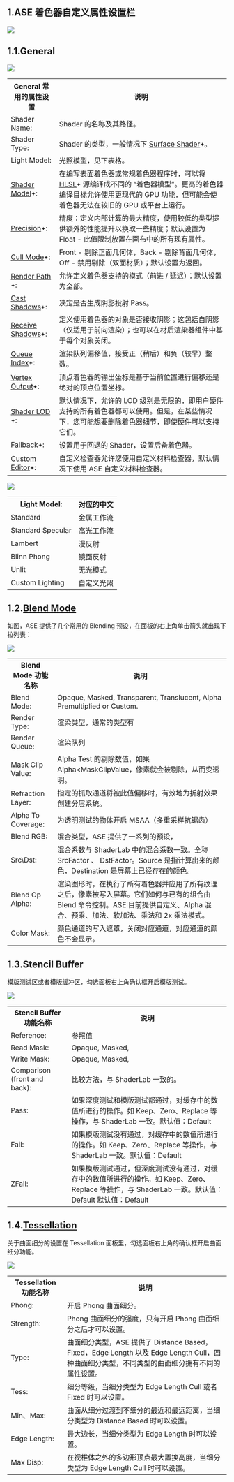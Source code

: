 1.ASE 着色器自定义属性设置栏
-----------------

![](https://picx.zhimg.com/v2-35817cb0638c6f7c429a944b5fd6045b_r.jpg)

1.1.General
-----------

![](https://pica.zhimg.com/v2-fc27c29df309762c5ede1732407bdaae_r.jpg)<table data-draft-node="block" data-draft-type="table" data-size="normal" data-row-style="normal"><tbody><tr><th>General 常用的属性设置</th><th>说明</th></tr><tr><td>Shader Name:</td><td>Shader 的名称及其路径。</td></tr><tr><td>Shader Type:</td><td>Shader 的类型，一般情况下 <a data-za-not-track-link="true" data-paste-text="true" href="https://zhida.zhihu.com/search?content_id=210135366&amp;content_type=Article&amp;match_order=1&amp;q=Surface+Shader&amp;zhida_source=entity" target="_blank">Surface Shader<svg width="10px" height="10px" viewBox="0 0 16 16" fill="currentColor"><path d="m5.068 9.267-3.08-.77a.512.512 0 0 1 0-.994l3.08-.77a2.289 2.289 0 0 0 1.665-1.665l.77-3.08a.512.512 0 0 1 .994 0l.77 3.08c.205.82.845 1.46 1.665 1.665l3.08.77a.512.512 0 0 1 0 .994l-3.08.77a2.29 2.29 0 0 0-1.665 1.665l-.77 3.08a.512.512 0 0 1-.994 0l-.77-3.08a2.289 2.289 0 0 0-1.665-1.665Z"></path></svg></a>。</td></tr><tr><td>Light Model:</td><td>光照模型，见下表格。</td></tr><tr><td><a data-za-not-track-link="true" data-paste-text="true" href="https://zhida.zhihu.com/search?content_id=210135366&amp;content_type=Article&amp;match_order=1&amp;q=Shader+Model&amp;zhida_source=entity" target="_blank">Shader Model<svg width="10px" height="10px" viewBox="0 0 16 16" fill="currentColor"><path d="m5.068 9.267-3.08-.77a.512.512 0 0 1 0-.994l3.08-.77a2.289 2.289 0 0 0 1.665-1.665l.77-3.08a.512.512 0 0 1 .994 0l.77 3.08c.205.82.845 1.46 1.665 1.665l3.08.77a.512.512 0 0 1 0 .994l-3.08.77a2.29 2.29 0 0 0-1.665 1.665l-.77 3.08a.512.512 0 0 1-.994 0l-.77-3.08a2.289 2.289 0 0 0-1.665-1.665Z"></path></svg></a>:</td><td>在编写表面着色器或常规着色器程序时，可以将 <a data-za-not-track-link="true" data-paste-text="true" href="https://zhida.zhihu.com/search?content_id=210135366&amp;content_type=Article&amp;match_order=1&amp;q=HLSL&amp;zhida_source=entity" target="_blank">HLSL<svg width="10px" height="10px" viewBox="0 0 16 16" fill="currentColor"><path d="m5.068 9.267-3.08-.77a.512.512 0 0 1 0-.994l3.08-.77a2.289 2.289 0 0 0 1.665-1.665l.77-3.08a.512.512 0 0 1 .994 0l.77 3.08c.205.82.845 1.46 1.665 1.665l3.08.77a.512.512 0 0 1 0 .994l-3.08.77a2.29 2.29 0 0 0-1.665 1.665l-.77 3.08a.512.512 0 0 1-.994 0l-.77-3.08a2.289 2.289 0 0 0-1.665-1.665Z"></path></svg></a> 源编译成不同的 “着色器模型”。更高的着色器编译目标允许使用更现代的 GPU 功能，但可能会使着色器无法在较旧的 GPU 或平台上运行。</td></tr><tr><td><a data-za-not-track-link="true" data-paste-text="true" href="https://zhida.zhihu.com/search?content_id=210135366&amp;content_type=Article&amp;match_order=1&amp;q=Precision&amp;zhida_source=entity" target="_blank">Precision<svg width="10px" height="10px" viewBox="0 0 16 16" fill="currentColor"><path d="m5.068 9.267-3.08-.77a.512.512 0 0 1 0-.994l3.08-.77a2.289 2.289 0 0 0 1.665-1.665l.77-3.08a.512.512 0 0 1 .994 0l.77 3.08c.205.82.845 1.46 1.665 1.665l3.08.77a.512.512 0 0 1 0 .994l-3.08.77a2.29 2.29 0 0 0-1.665 1.665l-.77 3.08a.512.512 0 0 1-.994 0l-.77-3.08a2.289 2.289 0 0 0-1.665-1.665Z"></path></svg></a>:</td><td>精度：定义内部计算的最大精度，使用较低的类型提供额外的性能提升以换取一些精度；默认设置为 Float - 此值限制放置在画布中的所有现有属性。</td></tr><tr><td><a data-za-not-track-link="true" data-paste-text="true" href="https://zhida.zhihu.com/search?content_id=210135366&amp;content_type=Article&amp;match_order=1&amp;q=Cull+Mode&amp;zhida_source=entity" target="_blank">Cull Mode<svg width="10px" height="10px" viewBox="0 0 16 16" fill="currentColor"><path d="m5.068 9.267-3.08-.77a.512.512 0 0 1 0-.994l3.08-.77a2.289 2.289 0 0 0 1.665-1.665l.77-3.08a.512.512 0 0 1 .994 0l.77 3.08c.205.82.845 1.46 1.665 1.665l3.08.77a.512.512 0 0 1 0 .994l-3.08.77a2.29 2.29 0 0 0-1.665 1.665l-.77 3.08a.512.512 0 0 1-.994 0l-.77-3.08a2.289 2.289 0 0 0-1.665-1.665Z"></path></svg></a>:</td><td>Front - 剔除正面几何体，Back - 剔除背面几何体，Off - 禁用剔除（双面材质）；默认设置为返回。</td></tr><tr><td><a data-za-not-track-link="true" data-paste-text="true" href="https://zhida.zhihu.com/search?content_id=210135366&amp;content_type=Article&amp;match_order=1&amp;q=Render+Path&amp;zhida_source=entity" target="_blank">Render Path<svg width="10px" height="10px" viewBox="0 0 16 16" fill="currentColor"><path d="m5.068 9.267-3.08-.77a.512.512 0 0 1 0-.994l3.08-.77a2.289 2.289 0 0 0 1.665-1.665l.77-3.08a.512.512 0 0 1 .994 0l.77 3.08c.205.82.845 1.46 1.665 1.665l3.08.77a.512.512 0 0 1 0 .994l-3.08.77a2.29 2.29 0 0 0-1.665 1.665l-.77 3.08a.512.512 0 0 1-.994 0l-.77-3.08a2.289 2.289 0 0 0-1.665-1.665Z"></path></svg></a>:</td><td>允许定义着色器支持的模式（前进 / 延迟）；默认设置为全部。</td></tr><tr><td><a data-za-not-track-link="true" data-paste-text="true" href="https://zhida.zhihu.com/search?content_id=210135366&amp;content_type=Article&amp;match_order=1&amp;q=Cast+Shadows&amp;zhida_source=entity" target="_blank">Cast Shadows<svg width="10px" height="10px" viewBox="0 0 16 16" fill="currentColor"><path d="m5.068 9.267-3.08-.77a.512.512 0 0 1 0-.994l3.08-.77a2.289 2.289 0 0 0 1.665-1.665l.77-3.08a.512.512 0 0 1 .994 0l.77 3.08c.205.82.845 1.46 1.665 1.665l3.08.77a.512.512 0 0 1 0 .994l-3.08.77a2.29 2.29 0 0 0-1.665 1.665l-.77 3.08a.512.512 0 0 1-.994 0l-.77-3.08a2.289 2.289 0 0 0-1.665-1.665Z"></path></svg></a>:</td><td>决定是否生成阴影投射 Pass。</td></tr><tr><td><a data-za-not-track-link="true" data-paste-text="true" href="https://zhida.zhihu.com/search?content_id=210135366&amp;content_type=Article&amp;match_order=1&amp;q=Receive+Shadows&amp;zhida_source=entity" target="_blank">Receive Shadows<svg width="10px" height="10px" viewBox="0 0 16 16" fill="currentColor"><path d="m5.068 9.267-3.08-.77a.512.512 0 0 1 0-.994l3.08-.77a2.289 2.289 0 0 0 1.665-1.665l.77-3.08a.512.512 0 0 1 .994 0l.77 3.08c.205.82.845 1.46 1.665 1.665l3.08.77a.512.512 0 0 1 0 .994l-3.08.77a2.29 2.29 0 0 0-1.665 1.665l-.77 3.08a.512.512 0 0 1-.994 0l-.77-3.08a2.289 2.289 0 0 0-1.665-1.665Z"></path></svg></a>:</td><td>定义使用着色器的对象是否接收阴影；这包括自阴影（仅适用于前向渲染）；也可以在材质渲染器组件中基于每个对象关闭。</td></tr><tr><td><a data-za-not-track-link="true" data-paste-text="true" href="https://zhida.zhihu.com/search?content_id=210135366&amp;content_type=Article&amp;match_order=1&amp;q=Queue+Index&amp;zhida_source=entity" target="_blank">Queue Index<svg width="10px" height="10px" viewBox="0 0 16 16" fill="currentColor"><path d="m5.068 9.267-3.08-.77a.512.512 0 0 1 0-.994l3.08-.77a2.289 2.289 0 0 0 1.665-1.665l.77-3.08a.512.512 0 0 1 .994 0l.77 3.08c.205.82.845 1.46 1.665 1.665l3.08.77a.512.512 0 0 1 0 .994l-3.08.77a2.29 2.29 0 0 0-1.665 1.665l-.77 3.08a.512.512 0 0 1-.994 0l-.77-3.08a2.289 2.289 0 0 0-1.665-1.665Z"></path></svg></a>:</td><td>渲染队列偏移值，接受正（稍后）和负（较早）整数。</td></tr><tr><td><a data-za-not-track-link="true" data-paste-text="true" href="https://zhida.zhihu.com/search?content_id=210135366&amp;content_type=Article&amp;match_order=1&amp;q=Vertex+Output&amp;zhida_source=entity" target="_blank">Vertex Output<svg width="10px" height="10px" viewBox="0 0 16 16" fill="currentColor"><path d="m5.068 9.267-3.08-.77a.512.512 0 0 1 0-.994l3.08-.77a2.289 2.289 0 0 0 1.665-1.665l.77-3.08a.512.512 0 0 1 .994 0l.77 3.08c.205.82.845 1.46 1.665 1.665l3.08.77a.512.512 0 0 1 0 .994l-3.08.77a2.29 2.29 0 0 0-1.665 1.665l-.77 3.08a.512.512 0 0 1-.994 0l-.77-3.08a2.289 2.289 0 0 0-1.665-1.665Z"></path></svg></a>:</td><td>顶点着色器的输出坐标是基于当前位置进行偏移还是绝对的顶点位置坐标。</td></tr><tr><td><a data-za-not-track-link="true" data-paste-text="true" href="https://zhida.zhihu.com/search?content_id=210135366&amp;content_type=Article&amp;match_order=1&amp;q=Shader+LOD&amp;zhida_source=entity" target="_blank">Shader LOD<svg width="10px" height="10px" viewBox="0 0 16 16" fill="currentColor"><path d="m5.068 9.267-3.08-.77a.512.512 0 0 1 0-.994l3.08-.77a2.289 2.289 0 0 0 1.665-1.665l.77-3.08a.512.512 0 0 1 .994 0l.77 3.08c.205.82.845 1.46 1.665 1.665l3.08.77a.512.512 0 0 1 0 .994l-3.08.77a2.29 2.29 0 0 0-1.665 1.665l-.77 3.08a.512.512 0 0 1-.994 0l-.77-3.08a2.289 2.289 0 0 0-1.665-1.665Z"></path></svg></a>:</td><td>默认情况下，允许的 LOD 级别是无限的，即用户硬件支持的所有着色器都可以使用。但是，在某些情况下，您可能想要删除着色器细节，即使硬件可以支持它们。</td></tr><tr><td><a data-za-not-track-link="true" data-paste-text="true" href="https://zhida.zhihu.com/search?content_id=210135366&amp;content_type=Article&amp;match_order=1&amp;q=Fallback&amp;zhida_source=entity" target="_blank">Fallback<svg width="10px" height="10px" viewBox="0 0 16 16" fill="currentColor"><path d="m5.068 9.267-3.08-.77a.512.512 0 0 1 0-.994l3.08-.77a2.289 2.289 0 0 0 1.665-1.665l.77-3.08a.512.512 0 0 1 .994 0l.77 3.08c.205.82.845 1.46 1.665 1.665l3.08.77a.512.512 0 0 1 0 .994l-3.08.77a2.29 2.29 0 0 0-1.665 1.665l-.77 3.08a.512.512 0 0 1-.994 0l-.77-3.08a2.289 2.289 0 0 0-1.665-1.665Z"></path></svg></a>:</td><td>设置用于回退的 Shader，设置后备着色器。</td></tr><tr><td><a data-za-not-track-link="true" data-paste-text="true" href="https://zhida.zhihu.com/search?content_id=210135366&amp;content_type=Article&amp;match_order=1&amp;q=Custom+Editor&amp;zhida_source=entity" target="_blank">Custom Editor<svg width="10px" height="10px" viewBox="0 0 16 16" fill="currentColor"><path d="m5.068 9.267-3.08-.77a.512.512 0 0 1 0-.994l3.08-.77a2.289 2.289 0 0 0 1.665-1.665l.77-3.08a.512.512 0 0 1 .994 0l.77 3.08c.205.82.845 1.46 1.665 1.665l3.08.77a.512.512 0 0 1 0 .994l-3.08.77a2.29 2.29 0 0 0-1.665 1.665l-.77 3.08a.512.512 0 0 1-.994 0l-.77-3.08a2.289 2.289 0 0 0-1.665-1.665Z"></path></svg></a>:</td><td>自定义检查器允许您使用自定义材料检查器，默认情况下使用 ASE 自定义材料检查器。</td></tr></tbody></table>![](https://pic4.zhimg.com/v2-08f43c2044b8bd684f22fcfa24bcd311_r.jpg)<table data-draft-node="block" data-draft-type="table" data-size="normal" data-row-style="normal"><tbody><tr><th>Light Model:</th><th>对应的中文</th></tr><tr><td>Standard</td><td>金属工作流</td></tr><tr><td>Standard Specular</td><td>高光工作流</td></tr><tr><td>Lambert</td><td>漫反射</td></tr><tr><td>Blinn Phong</td><td>镜面反射</td></tr><tr><td>Unlit</td><td>无光模式</td></tr><tr><td>Custom Lighting</td><td>自定义光照</td></tr></tbody></table>

1.2.[Blend Mode](https://zhida.zhihu.com/search?content_id=210135366&content_type=Article&match_order=1&q=Blend+Mode&zhida_source=entity)
-----------------------------------------------------------------------------------------------------------------------------------------

如图，ASE 提供了几个常用的 Blending 预设，在面板的右上角单击箭头就出现下拉列表：  

![](https://pic2.zhimg.com/v2-2e8fa126c8ebe232993dee1fbc78bf51_r.jpg)<table data-draft-node="block" data-draft-type="table" data-size="normal" data-row-style="normal"><tbody><tr><th>Blend Mode 功能名称</th><th>说明</th></tr><tr><td>Blend Mode:</td><td>Opaque, Masked, Transparent, Translucent, Alpha Premultiplied or Custom.</td></tr><tr><td>Render Type:</td><td>渲染类型，通常的类型有</td></tr><tr><td>Render Queue:</td><td>渲染队列</td></tr><tr><td>Mask Clip Value:</td><td>Alpha Test 的剔除数值，如果 Alpha&lt;MaskClipValue，像素就会被剔除，从而变透明。</td></tr><tr><td>Refraction Layer:</td><td>指定的抓取通道将被此值偏移时，有效地为折射效果创建分层系统。</td></tr><tr><td>Alpha To Coverage:</td><td>为透明测试的物体开启 MSAA（多重采样抗锯齿）</td></tr><tr><td>Blend RGB:</td><td>混合类型，ASE 提供了一系列的预设，</td></tr><tr><td>Src\Dst:</td><td>混合系数与 ShaderLab 中的混合系数一致。全称 SrcFactor 、 DstFactor。Source 是指计算出来的颜色，Destination 是屏幕上已经存在的颜色。</td></tr><tr><td>Blend Op Alpha:</td><td>渲染图形时，在执行了所有着色器并应用了所有纹理之后，像素被写入屏幕。它们如何与已有的组合由 Blend 命令控制。ASE 目前提供自定义、Alpha 混合、预乘、加法、软加法、乘法和 2x 乘法模式。</td></tr><tr><td>Color Mask:</td><td>颜色通道的写入遮罩，关闭对应通道，对应通道的颜色不会显示。</td></tr></tbody></table>

1.3.Stencil Buffer
------------------

模版测试区或者模版缓冲区，勾选面板右上角确认框开启模版测试。  

![](https://pic4.zhimg.com/v2-eb75e18cbc452783a3fdce89de9bc65b_r.jpg)<table data-draft-node="block" data-draft-type="table" data-size="normal" data-row-style="normal"><tbody><tr><th>Stencil Buffer 功能名称</th><th>说明</th></tr><tr><td>Reference:</td><td>参照值</td></tr><tr><td>Read Mask:</td><td>Opaque, Masked,</td></tr><tr><td>Write Mask:</td><td>Opaque, Masked,</td></tr><tr><td>Comparison (front and back):</td><td>比较方法，与 ShaderLab 一致的。</td></tr><tr><td>Pass:</td><td>如果深度测试和模版测试都通过，对缓存中的数值所进行的操作。如 Keep、Zero、Replace 等操作，与 ShaderLab 一致。默认值：Default</td></tr><tr><td>Fail:</td><td>如果模版测试没有通过，对缓存中的数值所进行的操作。如 Keep、Zero、Replace 等操作，与 ShaderLab 一致。默认值：Default</td></tr><tr><td>ZFail:</td><td>如果模版测试通过，但深度测试没有通过，对缓存中的数值所进行的操作。如 Keep、Zero、Replace 等操作，与 ShaderLab 一致。默认值：Default 默认值：Default</td></tr></tbody></table>

1.4.[Tessellation](https://zhida.zhihu.com/search?content_id=210135366&content_type=Article&match_order=1&q=Tessellation&zhida_source=entity)
---------------------------------------------------------------------------------------------------------------------------------------------

关于曲面细分的设置在 Tessellation 面板里，勾选面板右上角的确认框开启曲面细分功能。  

![](https://pic2.zhimg.com/v2-042d9c99d62a3660ccbc1d8d7136066d_r.jpg)<table data-draft-node="block" data-draft-type="table" data-size="normal" data-row-style="normal"><tbody><tr><th>Tessellation 功能名称</th><th>说明</th></tr><tr><td>Phong:</td><td>开启 Phong 曲面细分。</td></tr><tr><td>Strength:</td><td>Phong 曲面细分的强度，只有开启 Phong 曲面细分之后才可以设置。</td></tr><tr><td>Type:</td><td>曲面细分类型，ASE 提供了 Distance Based，Fixed，Edge Length 以及 Edge Length Cull，四种曲面细分类型，不同类型的曲面细分拥有不同的属性设置。</td></tr><tr><td>Tess:</td><td>细分等级，当细分类型为 Edge Length Cull 或者 Fixed 时可以设置。</td></tr><tr><td>Min、Max:</td><td>曲面从细分过渡到不细分的最近和最远距离，当细分类型为 Distance Based 时可以设置。</td></tr><tr><td>Edge Length:</td><td>最大边长，当细分类型为 Edge Length 时可以设置。</td></tr><tr><td>Max Disp:</td><td>在视椎体之外的多边形顶点最大置换高度，当细分类型为 Edge Length Cull 时可以设置。</td></tr></tbody></table>

